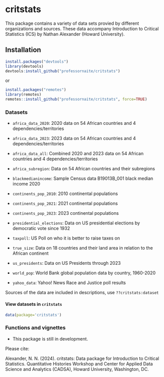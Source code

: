 # critstats

This package contains a variety of data sets provied by different organizations and sources. These data accompany Introduction to Critical Statistics (ICS) by Nathan Alexander (Howard University).

## Installation

```R
install.packages("devtools")
library(devtools)
devtools:install_github("professornaite/critstats")
```

or

```R
install.packages("remotes")
library(remotes)
remotes::install_github("professornaite/critstats", force=TRUE)
```

### Datasets

*  `africa_data_2020`: 2020 data on 54 African countries and 4 dependencies/territories

* `africa_data_2023`:	2023 data on 54 African countries and 4 dependencies/territories

* `africa_data_all`: Combined 2020 and 2023 data on 54 African countries and 4 dependencies/territories

* `africa_subregion`:	Data on 54 African countries and their subregions

* `blackmedianincome`: Sample Census data B19013B_001 black median income 2020

* `continents_pop_2010`: 2010 continental populations

* `continents_pop_2021`: 2021 continental populations

* `continents_pop_2023`: 2023 continental populations

* `presidential_elections`: Data on US presidential elections by democratic vote since 1932

* `taxpoll`: US Poll on who it is better to raise taxes on

* `true_size`: Data on 18 countries and their land area in relation to the African continent

* `us_presidents`: Data on US Presidents through 2023

* `world_pop`: World Bank global population data by country, 1960-2020

* `yahoo_data`:	Yahoo! News Race and Justice poll results

Sources of the data are included in descriptions, use `??critstats:dataset`

#### View datasets in `critstats`

```R
data(package='critstats')
```


### Functions and vignettes

* This package is still in development. 

Please cite:

Alexander, N. N. (2024). critstats: Data package for Introduction to Critical Statistics. Quantitative Histories Workshop and Center for Applied Data Science and Analytics (CADSA), Howard University, Washington, DC.

